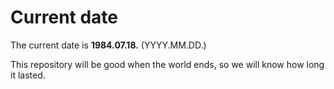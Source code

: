 # Current date

The current date is **1984.07.18.** (YYYY.MM.DD.)

This repository will be good when the world ends, so we will know how long it lasted.